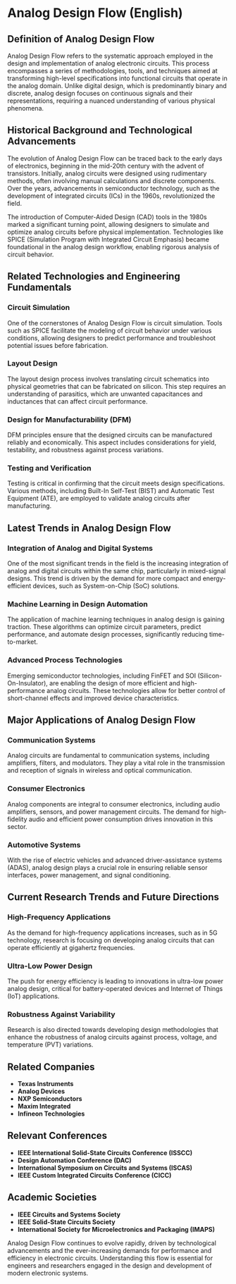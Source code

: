 # Analog Design Flow (English)

## Definition of Analog Design Flow

Analog Design Flow refers to the systematic approach employed in the design and implementation of analog electronic circuits. This process encompasses a series of methodologies, tools, and techniques aimed at transforming high-level specifications into functional circuits that operate in the analog domain. Unlike digital design, which is predominantly binary and discrete, analog design focuses on continuous signals and their representations, requiring a nuanced understanding of various physical phenomena.

## Historical Background and Technological Advancements

The evolution of Analog Design Flow can be traced back to the early days of electronics, beginning in the mid-20th century with the advent of transistors. Initially, analog circuits were designed using rudimentary methods, often involving manual calculations and discrete components. Over the years, advancements in semiconductor technology, such as the development of integrated circuits (ICs) in the 1960s, revolutionized the field.

The introduction of Computer-Aided Design (CAD) tools in the 1980s marked a significant turning point, allowing designers to simulate and optimize analog circuits before physical implementation. Technologies like SPICE (Simulation Program with Integrated Circuit Emphasis) became foundational in the analog design workflow, enabling rigorous analysis of circuit behavior.

## Related Technologies and Engineering Fundamentals

### Circuit Simulation

One of the cornerstones of Analog Design Flow is circuit simulation. Tools such as SPICE facilitate the modeling of circuit behavior under various conditions, allowing designers to predict performance and troubleshoot potential issues before fabrication.

### Layout Design

The layout design process involves translating circuit schematics into physical geometries that can be fabricated on silicon. This step requires an understanding of parasitics, which are unwanted capacitances and inductances that can affect circuit performance.

### Design for Manufacturability (DFM)

DFM principles ensure that the designed circuits can be manufactured reliably and economically. This aspect includes considerations for yield, testability, and robustness against process variations.

### Testing and Verification

Testing is critical in confirming that the circuit meets design specifications. Various methods, including Built-In Self-Test (BIST) and Automatic Test Equipment (ATE), are employed to validate analog circuits after manufacturing.

## Latest Trends in Analog Design Flow

### Integration of Analog and Digital Systems

One of the most significant trends in the field is the increasing integration of analog and digital circuits within the same chip, particularly in mixed-signal designs. This trend is driven by the demand for more compact and energy-efficient devices, such as System-on-Chip (SoC) solutions.

### Machine Learning in Design Automation

The application of machine learning techniques in analog design is gaining traction. These algorithms can optimize circuit parameters, predict performance, and automate design processes, significantly reducing time-to-market.

### Advanced Process Technologies

Emerging semiconductor technologies, including FinFET and SOI (Silicon-On-Insulator), are enabling the design of more efficient and high-performance analog circuits. These technologies allow for better control of short-channel effects and improved device characteristics.

## Major Applications of Analog Design Flow

### Communication Systems

Analog circuits are fundamental to communication systems, including amplifiers, filters, and modulators. They play a vital role in the transmission and reception of signals in wireless and optical communication.

### Consumer Electronics

Analog components are integral to consumer electronics, including audio amplifiers, sensors, and power management circuits. The demand for high-fidelity audio and efficient power consumption drives innovation in this sector.

### Automotive Systems

With the rise of electric vehicles and advanced driver-assistance systems (ADAS), analog design plays a crucial role in ensuring reliable sensor interfaces, power management, and signal conditioning.

## Current Research Trends and Future Directions

### High-Frequency Applications

As the demand for high-frequency applications increases, such as in 5G technology, research is focusing on developing analog circuits that can operate efficiently at gigahertz frequencies.

### Ultra-Low Power Design

The push for energy efficiency is leading to innovations in ultra-low power analog design, critical for battery-operated devices and Internet of Things (IoT) applications.

### Robustness Against Variability

Research is also directed towards developing design methodologies that enhance the robustness of analog circuits against process, voltage, and temperature (PVT) variations.

## Related Companies

- **Texas Instruments**
- **Analog Devices**
- **NXP Semiconductors**
- **Maxim Integrated**
- **Infineon Technologies**

## Relevant Conferences

- **IEEE International Solid-State Circuits Conference (ISSCC)**
- **Design Automation Conference (DAC)**
- **International Symposium on Circuits and Systems (ISCAS)**
- **IEEE Custom Integrated Circuits Conference (CICC)**

## Academic Societies

- **IEEE Circuits and Systems Society**
- **IEEE Solid-State Circuits Society**
- **International Society for Microelectronics and Packaging (IMAPS)**

Analog Design Flow continues to evolve rapidly, driven by technological advancements and the ever-increasing demands for performance and efficiency in electronic circuits. Understanding this flow is essential for engineers and researchers engaged in the design and development of modern electronic systems.